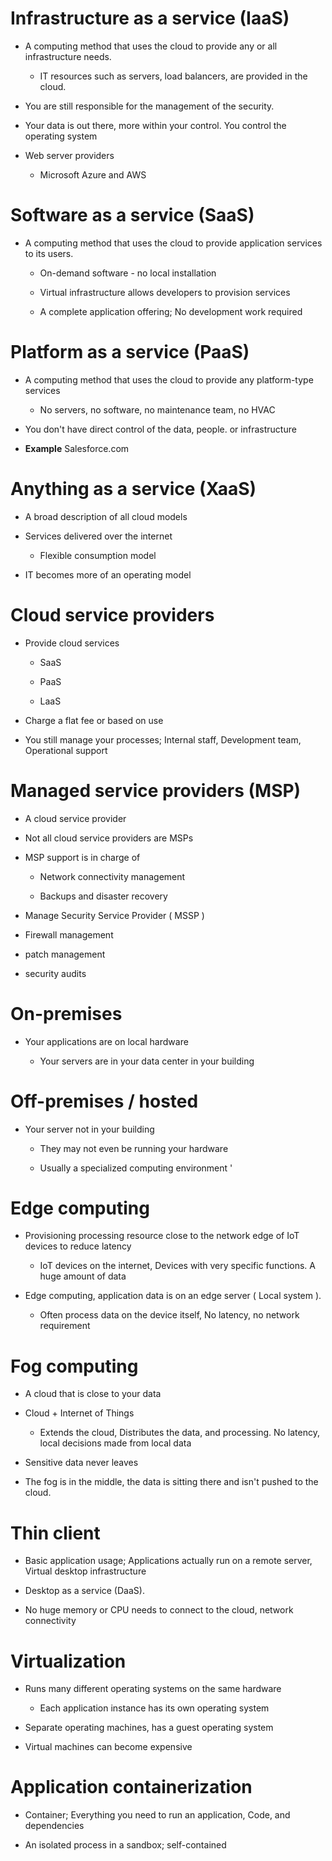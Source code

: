 # Infrastructure as a service (IaaS)

- A computing method that uses the cloud to provide any or all infrastructure needs.

  - IT resources such as servers, load balancers, are provided in the cloud.



- You are still responsible for the management of the security.

 - Your data is out there, more within your control. You control the operating system 



- Web server providers

  - Microsoft Azure and AWS



# Software as a service (SaaS)

- A computing method that uses the cloud to provide application services to its users. 

  - On-demand software - no local installation

  - Virtual infrastructure allows developers to provision services

  - A complete application offering; No development work required



# Platform as a service (PaaS)

- A computing method that uses the cloud to provide any platform-type services

  - No servers, no software, no maintenance team, no HVAC 



- You don't have direct control of the data, people. or infrastructure



- **Example** Salesforce.com



# Anything as a service (XaaS)

- A broad description of all cloud models



- Services delivered over the internet

  - Flexible consumption model 



- IT becomes more of an operating model 



# Cloud service providers 

- Provide cloud services 

  - SaaS

  - PaaS

  - LaaS 



- Charge a flat fee or based on use 



- You still manage your processes; Internal staff, Development team, Operational support



# Managed service providers (MSP)

- A cloud service provider



- Not all cloud service providers are MSPs



- MSP support is in charge of 

  - Network connectivity management

  - Backups and disaster recovery  



- Manage Security Service Provider ( MSSP )

- Firewall management

- patch management

- security audits



# On-premises 

- Your applications are on local hardware

  - Your servers are in your data center in your building



# Off-premises / hosted

- Your server not in your building

  - They may not even be running your hardware

  - Usually a specialized computing environment '



# Edge computing 

- Provisioning processing resource close to the network edge of IoT devices to reduce latency

  - IoT devices on the internet, Devices with very specific functions. A huge amount of data



- Edge computing, application data is on an edge server ( Local system ). 

  - Often process data on the device itself, No latency, no network requirement



# Fog computing 

- A cloud that is close to your data 



- Cloud + Internet of Things 

  - Extends the cloud, Distributes the data, and processing. No latency, local decisions made from local data 



- Sensitive data never leaves



- The fog is in the middle, the data is sitting there and isn't pushed to the cloud. 



# Thin client 

- Basic application usage; Applications actually run on a remote server, Virtual desktop infrastructure 



- Desktop as a service (DaaS). 



- No huge memory or CPU needs to connect to the cloud, network connectivity



# Virtualization 

- Runs many different operating systems on the same hardware

  - Each application instance has its own operating system

-  Separate operating machines, has a guest operating system



- Virtual machines can become expensive



# Application containerization

- Container; Everything you need to run an application, Code, and dependencies



- An isolated process in a sandbox; self-contained 
